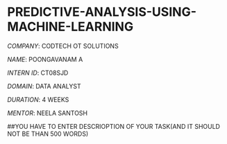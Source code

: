 # PREDICTIVE-ANALYSIS-USING-MACHINE-LEARNING

*COMPANY*: CODTECH OT SOLUTIONS

*NAME*: POONGAVANAM A

*INTERN ID*: CT08SJD

*DOMAIN*: DATA ANALYST

*DURATION*: 4 WEEKS

*MENTOR*: NEELA SANTOSH

##YOU HAVE TO ENTER DESCRIOPTION OF YOUR TASK(AND IT SHOULD NOT BE THAN 500 WORDS)
